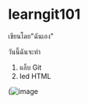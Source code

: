 # learngit101

เขียนโดย"ฉันเอง"

วันนี้ฉันจะทำ
1. แล็บ Git
2. led HTML

(![image](https://www.pinterest.com/pin/713187291010288637/)
